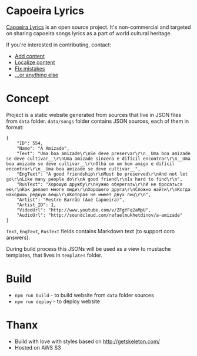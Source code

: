 # Capoeira Lyrics

[Capoeira Lyrics](http://capoeiralyrics.info) is an open source project. It's non-commercial and targeted on sharing capoeira songs lyrics as a part of world cultural heritage.

If you're interested in contributing, contact:
- [Add content](mailto:reg.yeti@gmail.com)
- [Localize content](mailto:reg.yeti@gmail.com)
- [Fix mistakes](mailto:reg.yeti@gmail.com)
- [...or anything else](mailto:reg.yeti@gmail.com)

Concept
===
Project is a static website generated from sources that live in JSON files from `data` folder. `data/songs` folder contains JSON sources, each of them in format:
```
{
    "ID": 554,
    "Name": "A Amizade",
    "Text": "Uma boa amizade\r\nSe deve preservar\r\n__Uma boa amizade se deve cultivar__\r\nUma amizade sincera e difícil encontrar\r\n__Uma boa amizade se deve cultivar__\r\nOlhá um um bom amigo e difícil encontrar\r\n__Uma boa amizade se deve cultivar__",
    "EngText": "A good friendship\r\nMust be preserved\r\nAnd not let go\r\nLike many people do\r\nA good friend\r\nIs hard to find\r\n",
    "RusText": "Хорошую дружбу\r\nНужно оберегать\r\nИ не бросаться ею\r\nКак делают многе люди\r\nХорошего друга\r\nСложно найти\r\nКогда находишь редкую вещь\r\nКоторая не имеет двух лиц\r\n",
    "Artist": "Mestre Barrão (Axé Capoeira)",
    "Artist_ID": 1,
    "VideoUrl": "http://www.youtube.com/v/ZFgYFq2aMpU",
    "AudioUrl": "http://soundcloud.com/rafaelmukhetdinov/a-amizade"
}
```

`Text`, `EngText`, `RusText` fields contains Markdown text (to support coro answers).

During build process this JSONs will be used as a view to mustache templates, that lives in `templates` folder.


Build
===

- `npm run build` - to build website from `data` folder sources
- `npm run deploy` - to deploy website


Thanx
===
- Build with love with styles based on http://getskeleton.com/
- Hosted on AWS S3


